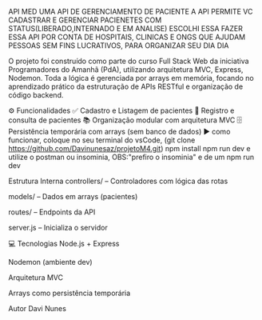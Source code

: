 API MED
UMA API DE GERENCIAMENTO DE PACIENTE
A API PERMITE VC CADASTRAR E GERENCIAR PACIENETES COM STATUS(LIBERADO,INTERNADO E EM ANALISE)
ESCOLHI ESSA FAZER ESSA API POR CONTA DE HOSPITAIS, CLINICAS E ONGS QUE AJUDAM PESSOAS SEM FINS LUCRATIVOS, PARA ORGANIZAR SEU DIA DIA

O projeto foi construído como parte do curso Full Stack Web da iniciativa Programadores do Amanhã (PdA), utilizando arquitetura MVC, Express, Nodemon.
Toda a lógica é gerenciada por arrays em memória, focando no aprendizado prático da estruturação de APIs RESTful e organização de código backend.

⚙️ Funcionalidades ✅ Cadastro e Listagem de pacientes
📝 Registro e consulta de pacientes
📚 Organização modular com arquitetura MVC
🗄️ Persistência temporária com arrays (sem banco de dados)
▶️ como funcionar, coloque no seu terminal do vsCode, (git clone https://github.com/Davinunesaz/projetoM4.git)
npm install
npm run dev 
e utilize o postman ou insominia, OBS:"prefiro o insominia"
e de um npm run dev

Estrutura Interna controllers/ – Controladores com lógica das rotas

models/ – Dados em arrays (pacientes)

routes/ – Endpoints da API

server.js – Inicializa o servidor

💻 Tecnologias Node.js + Express

Nodemon (ambiente dev)

Arquitetura MVC

Arrays como persistência temporária

 Autor Davi Nunes

